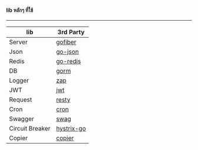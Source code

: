 #### lib หลักๆ ที่ใช้
---

| lib | 3rd Party |
| ---- | ---- | 
| Server | [gofiber](https://github.com/gofiber/fiber) |
| Json | [go-json](https://github.com/goccy/go-json)|
| Redis | [go-redis](hthttps://github.com/redis/go-redis) |
| DB | [gorm](https://github.com/go-gorm/gorm) |
| Logger | [zap](https://github.com/uber-go/zap) |
| JWT | [jwt](https://github.com/golang-jwt/jwt) |
| Request | [resty](https://github.com/go-resty/resty) |
| Cron | [cron](https://github.com/robfig/cron) |
| Swagger | [swag](https://github.com/swaggo/swag) |
| Circuit Breaker | [hystrix-go](https://github.com/afex/hystrix-go) |
| Copier | [copier](https://github.com/jinzhu/copier) |
